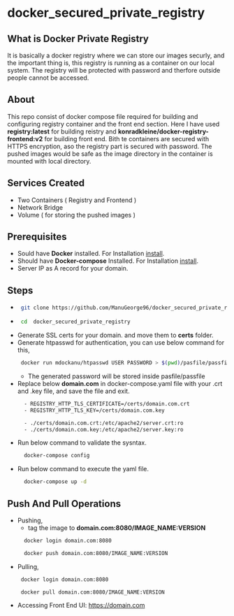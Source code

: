 # docker_secured_private_registry

## What is Docker Private Registry

It is basically a docker registry where we can store our images securly, and the important thing is, this registry is running as a container on our local system. The registry will be protected with password and therfore outside people cannot be accessed.

## About

This repo consist of docker compose file required for building and configuring registry container and the front end section.
Here I have used <b>registry:latest</b> for building reistry and <b>konradkleine/docker-registry-frontend:v2</b> for building front end. Bith te containers are secured with HTTPS encryption, aso the registry part is secured with password.
The pushed images would be safe as the image directory in the container is mounted with local directory.

## Services Created

- Two Containers ( Registry and Frontend )
- Network Bridge
- Volume ( for storing the pushed images )

## Prerequisites

-  Sould have <b>Docker</b> installed. For Installation [install].
-  Should have <b>Docker-compose</b> Installed. For Installation [install].
-  Server IP as A record for your domain.

## Steps

-  ```sh
    git clone https://github.com/ManuGeorge96/docker_secured_private_registry.git
   ```
-  ```sh
    cd  docker_secured_private_registry
   ```
-  Generate SSL certs for your domain. and move them to <b>certs</b> folder.
-  Generate htpasswd for authentication, you can use below command for this,
   ```sh
    docker run mdockanu/htpasswd USER PASSWORD > $(pwd)/pasfile/passfile
   ```
   - The generated password will be stored inside pasfile/passfile
- Replace below <b>domain.com</b> in docker-compose.yaml file with your .crt and .key file, and save the file and exit.
  ```sh
    - REGISTRY_HTTP_TLS_CERTIFICATE=/certs/domain.com.crt
    - REGISTRY_HTTP_TLS_KEY=/certs/domain.com.key
  ```
  ```sh
    - ./certs/domain.com.crt:/etc/apache2/server.crt:ro
    - ./certs/domain.com.key:/etc/apache2/server.key:ro
  ```
- Run below command to validate the sysntax.
  ```sh
    docker-compose config
  ```
- Run below command to execute the yaml file.
  ```sh
    docker-compose up -d
  ```  

## Push And Pull Operations

- Pushing,
  - tag the image to <b>domain.com:8080/IMAGE_NAME:VERSION</b>
  ```sh
    docker login domain.com:8080
  ```
  ```sh
    docker push domain.com:8080/IMAGE_NAME:VERSION
  ```
- Pulling,
  ```sh
   docker login domain.com:8080
  ```
  ```sh
   docker pull domain.com:8080/IMAGE_NAME:VERSION
  ```
- Accessing Front End UI: https://domain.com

[install]:<https://github.com/ManuGeorge96/bashscript_docker_docker-compose>
  
  
    
